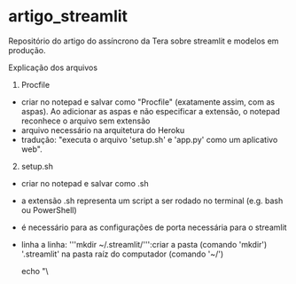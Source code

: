 # artigo_streamlit
Repositório do artigo do assíncrono da Tera sobre streamlit e modelos em produção.


Explicação dos arquivos

1) Procfile
- criar no notepad e salvar como "Procfile" (exatamente assim, com as aspas). Ao adicionar as aspas e não especificar a extensão, o notepad reconhece o arquivo sem extensão
- arquivo necessário na arquitetura do Heroku
- tradução: "executa o arquivo 'setup.sh' e 'app.py' como um aplicativo web".

2) setup.sh
- criar no notepad e salvar como .sh
- a extensão .sh representa um script a ser rodado no terminal (e.g. bash ou PowerShell)
- é necessário para as configurações de porta necessária para o streamlit
- linha a linha:
    '''mkdir ~/.streamlit/''':criar a pasta (comando 'mkdir') '.streamlit' na pasta raíz do computador (comando '~/')
    
    echo "\
